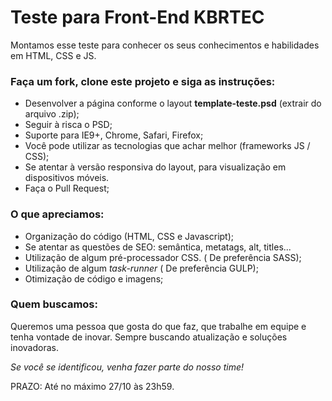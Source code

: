 # Teste para Front-End KBRTEC

Montamos esse teste para conhecer os seus conhecimentos e habilidades em HTML, CSS e JS.

### Faça um fork, clone este projeto e siga as instruções:

- Desenvolver a página conforme o layout **template-teste.psd** (extrair do arquivo .zip);
- Seguir à risca o PSD;
- Suporte para IE9+, Chrome, Safari, Firefox;
- Você pode utilizar as tecnologias que achar melhor (frameworks JS / CSS);
- Se atentar à versão responsiva do layout, para visualização em dispositivos móveis.
- Faça o Pull Request;

 ### O que apreciamos:

- Organização do código (HTML, CSS e Javascript);
- Se atentar as questões de SEO: semântica, metatags, alt, titles...
- Utilização de algum pré-processador CSS. ( De preferência SASS);
- Utilização de algum *task-runner* ( De preferência GULP);
- Otimização de código e imagens;

### Quem buscamos:

Queremos uma pessoa que gosta do que faz, que trabalhe em equipe e tenha vontade de inovar. Sempre buscando atualização e soluções inovadoras.

*Se você se identificou, venha fazer parte do nosso time!*

PRAZO: Até no máximo 27/10 às 23h59.
